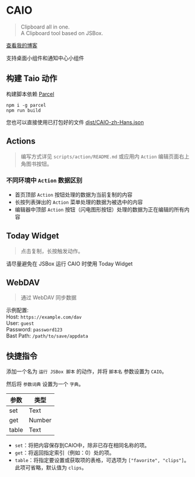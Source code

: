 # CAIO

> Clipboard all in one.  
> A Clipboard tool based on JSBox.

[查看我的博客](https://blog.ultagic.com/#/detail/42/)

支持桌面小组件和通知中心小组件

## 构建 Taio 动作

构建脚本依赖 [Parcel](https://parceljs.org/)

```shell
npm i -g parcel
npm run build
```

您也可以直接使用已打包好的文件 [dist/CAIO-zh-Hans.json](./dist/CAIO-zh-Hans.json)

## Actions

> 编写方式详见 `scripts/action/README.md` 或应用内 `Action` 编辑页面右上角图书按钮。

### 不同环境中 `Action` 数据区别

- 首页顶部 `Action` 按钮处理的数据为当前复制的内容
- 长按列表弹出的 `Action` 菜单处理的数据为被选中的内容
- 编辑器中顶部 `Action` 按钮（闪电图形按钮）处理的数据为正在编辑的所有内容

## Today Widget

> 点击复制，长按触发动作。

请尽量避免在 JSBox 运行 CAIO 时使用 Today Widget

## WebDAV

> 通过 WebDAV 同步数据

示例配置:  
Host: `https://example.com/dav`  
User: `guest`  
Password: `password123`  
Bast Path: `/path/to/save/appdata`

## 快捷指令

添加一个名为 `运行 JSBox 脚本` 的动作，并将 `脚本名` 参数设置为 `CAIO`。

然后将 `参数词典` 设置为一个 `字典`。

| 参数  | 类型   |
| ----- | ------ |
| set   | Text   |
| get   | Number |
| table | Text   |

- `set`：将把内容保存到CAIO中，除非已存在相同名称的项。
- `get`：将返回指定索引（例如：0）处的项。
- `table`：将指定要设置或获取项的表格，可选项为 `["favorite", "clips"]`。此项可省略，默认值为 `clips`。
